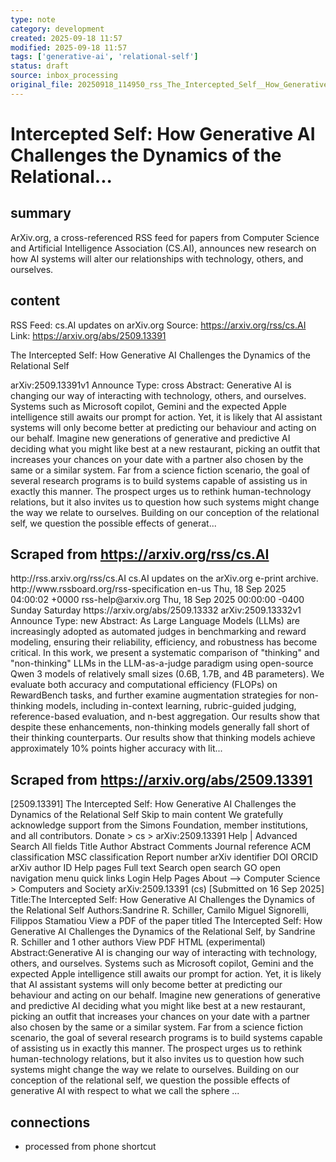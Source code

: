 ```yaml
---
type: note
category: development
created: 2025-09-18 11:57
modified: 2025-09-18 11:57
tags: ['generative-ai', 'relational-self']
status: draft
source: inbox_processing
original_file: 20250918_114950_rss_The_Intercepted_Self__How_Generative_AI_Challenges.txt
---
```


# Intercepted Self: How Generative AI Challenges the Dynamics of the Relational...

## summary
ArXiv.org, a cross-referenced RSS feed for papers from Computer Science and Artificial Intelligence Association (CS.AI), announces new research on how AI systems will alter our relationships with technology, others, and ourselves.

## content
RSS Feed: cs.AI updates on arXiv.org
Source: https://arxiv.org/rss/cs.AI
Link: https://arxiv.org/abs/2509.13391

The Intercepted Self: How Generative AI Challenges the Dynamics of the Relational Self

arXiv:2509.13391v1 Announce Type: cross Abstract: Generative AI is changing our way of interacting with technology, others, and ourselves. Systems such as Microsoft copilot, Gemini and the expected Apple intelligence still awaits our prompt for action. Yet, it is likely that AI assistant systems will only become better at predicting our behaviour and acting on our behalf. Imagine new generations of generative and predictive AI deciding what you might like best at a new restaurant, picking an outfit that increases your chances on your date with a partner also chosen by the same or a similar system. Far from a science fiction scenario, the goal of several research programs is to build systems capable of assisting us in exactly this manner. The prospect urges us to rethink human-technology relations, but it also invites us to question how such systems might change the way we relate to ourselves. Building on our conception of the relational self, we question the possible effects of generat...

## Scraped from https://arxiv.org/rss/cs.AI
<?xml version='1.0' encoding='UTF-8'?>
<rss xmlns:arxiv="http://arxiv.org/schemas/atom" xmlns:dc="http://purl.org/dc/elements/1.1/" xmlns:atom="http://www.w3.org/2005/Atom" xmlns:content="http://purl.org/rss/1.0/modules/content/" version="2.0">
  <channel>
    <title>cs.AI updates on arXiv.org</title>
    <link>http://rss.arxiv.org/rss/cs.AI</link>
    <description>cs.AI updates on the arXiv.org e-print archive.</description>
    <atom:link href="http://rss.arxiv.org/rss/cs.AI" rel="self" type="application/rss+xml"/>
    <docs>http://www.rssboard.org/rss-specification</docs>
    <language>en-us</language>
    <lastBuildDate>Thu, 18 Sep 2025 04:00:02 +0000</lastBuildDate>
    <managingEditor>rss-help@arxiv.org</managingEditor>
    <pubDate>Thu, 18 Sep 2025 00:00:00 -0400</pubDate>
    <skipDays>
      <day>Sunday</day>
      <day>Saturday</day>
    </skipDays>
    <item>
      <title>Explicit Reasoning Makes Better Judges: A Systematic Study on Accuracy, Efficiency, and Robustness</title>
      <link>https://arxiv.org/abs/2509.13332</link>
      <description>arXiv:2509.13332v1 Announce Type: new 
Abstract: As Large Language Models (LLMs) are increasingly adopted as automated judges in benchmarking and reward modeling, ensuring their reliability, efficiency, and robustness has become critical. In this work, we present a systematic comparison of "thinking" and "non-thinking" LLMs in the LLM-as-a-judge paradigm using open-source Qwen 3 models of relatively small sizes (0.6B, 1.7B, and 4B parameters). We evaluate both accuracy and computational efficiency (FLOPs) on RewardBench tasks, and further examine augmentation strategies for non-thinking models, including in-context learning, rubric-guided judging, reference-based evaluation, and n-best aggregation. Our results show that despite these enhancements, non-thinking models generally fall short of their thinking counterparts. Our results show that thinking models achieve approximately 10% points higher accuracy with lit...


## Scraped from https://arxiv.org/abs/2509.13391
[2509.13391] The Intercepted Self: How Generative AI Challenges the Dynamics of the Relational Self Skip to main content We gratefully acknowledge support from the Simons Foundation, member institutions, and all contributors. Donate &gt; cs &gt; arXiv:2509.13391 Help | Advanced Search All fields Title Author Abstract Comments Journal reference ACM classification MSC classification Report number arXiv identifier DOI ORCID arXiv author ID Help pages Full text Search open search GO open navigation menu quick links Login Help Pages About --> Computer Science > Computers and Society arXiv:2509.13391 (cs) [Submitted on 16 Sep 2025] Title:The Intercepted Self: How Generative AI Challenges the Dynamics of the Relational Self Authors:Sandrine R. Schiller, Camilo Miguel Signorelli, Filippos Stamatiou View a PDF of the paper titled The Intercepted Self: How Generative AI Challenges the Dynamics of the Relational Self, by Sandrine R. Schiller and 1 other authors View PDF HTML (experimental) Abstract:Generative AI is changing our way of interacting with technology, others, and ourselves. Systems such as Microsoft copilot, Gemini and the expected Apple intelligence still awaits our prompt for action. Yet, it is likely that AI assistant systems will only become better at predicting our behaviour and acting on our behalf. Imagine new generations of generative and predictive AI deciding what you might like best at a new restaurant, picking an outfit that increases your chances on your date with a partner also chosen by the same or a similar system. Far from a science fiction scenario, the goal of several research programs is to build systems capable of assisting us in exactly this manner. The prospect urges us to rethink human-technology relations, but it also invites us to question how such systems might change the way we relate to ourselves. Building on our conception of the relational self, we question the possible effects of generative AI with respect to what we call the sphere ...


## connections
- processed from phone shortcut

